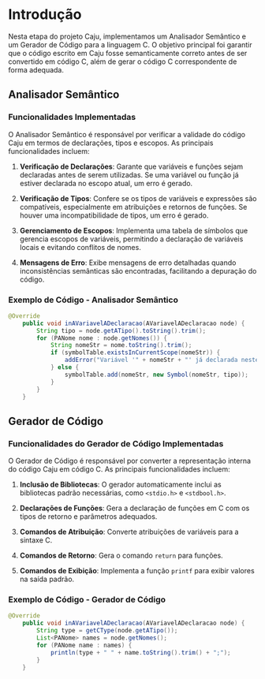 # Introdução

Nesta etapa do projeto Caju, implementamos um Analisador Semântico e um Gerador de Código para a linguagem C. O objetivo principal foi garantir que o código escrito em Caju fosse semanticamente correto antes de ser convertido em código C, além de gerar o código C correspondente de forma adequada.

## Analisador Semântico

### Funcionalidades Implementadas

O Analisador Semântico é responsável por verificar a validade do código Caju em termos de declarações, tipos e escopos. As principais funcionalidades incluem:

1. **Verificação de Declarações**: Garante que variáveis e funções sejam declaradas antes de serem utilizadas. Se uma variável ou função já estiver declarada no escopo atual, um erro é gerado.

2. **Verificação de Tipos**: Confere se os tipos de variáveis e expressões são compatíveis, especialmente em atribuições e retornos de funções. Se houver uma incompatibilidade de tipos, um erro é gerado.

3. **Gerenciamento de Escopos**: Implementa uma tabela de símbolos que gerencia escopos de variáveis, permitindo a declaração de variáveis locais e evitando conflitos de nomes.

4. **Mensagens de Erro**: Exibe mensagens de erro detalhadas quando inconsistências semânticas são encontradas, facilitando a depuração do código.

### Exemplo de Código - Analisador Semântico

```java
@Override
    public void inAVariavelADeclaracao(AVariavelADeclaracao node) {
        String tipo = node.getATipo().toString().trim();
        for (PANome nome : node.getNomes()) {
            String nomeStr = nome.toString().trim();
            if (symbolTable.existsInCurrentScope(nomeStr)) {
                addError("Variável '" + nomeStr + "' já declarada neste escopo.");
            } else {
                symbolTable.add(nomeStr, new Symbol(nomeStr, tipo));
            }
        }
    }
```

## Gerador de Código

### Funcionalidades do Gerador de Código Implementadas

O Gerador de Código é responsável por converter a representação interna do código Caju em código C. As principais funcionalidades incluem:

1. **Inclusão de Bibliotecas**: O gerador automaticamente inclui as bibliotecas padrão necessárias, como `<stdio.h>` e `<stdbool.h>`.

2. **Declarações de Funções**: Gera a declaração de funções em C com os tipos de retorno e parâmetros adequados.

3. **Comandos de Atribuição**: Converte atribuições de variáveis para a sintaxe C.

4. **Comandos de Retorno**: Gera o comando `return` para funções.

5. **Comandos de Exibição**: Implementa a função `printf` para exibir valores na saída padrão.

### Exemplo de Código - Gerador de Código

```java
@Override
    public void inAVariavelADeclaracao(AVariavelADeclaracao node) {
        String type = getCType(node.getATipo());
        List<PANome> names = node.getNomes();
        for (PANome name : names) {
            println(type + " " + name.toString().trim() + ";");
        }
    }
```
